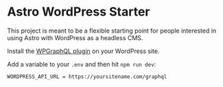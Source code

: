 # Astro WordPress Starter

This project is meant to be a flexible starting point for people interested in using Astro with WordPress as a headless CMS. 

Install the [WPGraphQL plugin](https://www.wpgraphql.com/docs/introduction) on your WordPress site.

Add a variable to your `.env` and then hit `npm run dev`:

`WORDPRESS_API_URL = https://yoursitename.com/graphql`


